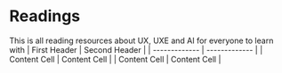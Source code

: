 # Readings
This is all reading resources about UX, UXE and AI for everyone to learn with
| First Header  | Second Header |
| ------------- | ------------- |
| Content Cell  | Content Cell  |
| Content Cell  | Content Cell  |
